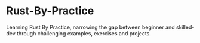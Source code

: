 # Rust-By-Practice
Learning Rust By Practice, narrowing the gap between beginner and skilled-dev through challenging examples, exercises and projects.
